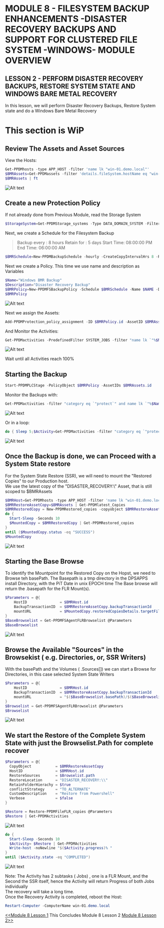 # MODULE 8 - FILESYSTEM BACKUP ENHANCEMENTS -DISASTER RECOVERY BACKUPS AND SUPPORT FOR CLUSTERED FILE SYSTEM -WINDOWS- MODULE OVERVIEW

## LESSON 2 - PERFORM DISASTER RECOVERY BACKUPS, RESTORE SYSTEM STATE AND WINDOWS BARE METAL RECOVERY

In this lesson, we will perform Disaster Recovery Backups, Restore System state and do a Windows Bare Metal Recovery

# This section is WiP

## Review The Assets and Asset Sources

View the Hosts:

```Powershell
Get-PPDMhosts -type APP_HOST -filter 'name lk "win-01.demo.local"'
$BMRAssets=Get-PPDMassets -filter 'details.fileSystem.hostName eq "win-01.demo.local" and name eq "DISASTER_RECOVERY:\\"'
$BMRAssets | ft
```

![Alt text](image-21.png)

## Create a new Protection Policy

If not already done from Previous Module, read the Storage System

```Powershell
$StorageSystem=Get-PPDMStorage_systems -Type DATA_DOMAIN_SYSTEM -Filter {name eq "ddve-01.demo.local"}
```

Next, we create a Schedule for the Filesystem Backup

>Backup every : 8 hours
>Retain for : 5 days
>Start Time: 08:00:00 PM
>End Time: 06:00:00 AM

```Powershell
$BMRSchedule=New-PPDMBackupSchedule -hourly -CreateCopyIntervalHrs 8 -RetentionUnit DAY -RetentionInterval 5
```

Next we create a Policy. This time we use name and description as Variables

```Powershell
$Name="Windows BMR Backup"
$Description="Disaster Recovery Backup"
$BMRPolicy=New-PPDMFSBackupPolicy -Schedule $BMRSchedule -Name $NAME -Description $Description -StorageSystemID $StorageSystem.id -enabled -ignoreMissingSystemStateFiles
$BMRPolicy
```

![Alt text](image-31.png)

Next we assign the Assets:

```Powershell
Add-PPDMProtection_policy_assignment -ID $BMRPolicy.id -AssetID $BMRAssets.id
```

And Monitor the Activities:

```Powershell
Get-PPDMactivities -PredefinedFilter SYSTEM_JOBS -filter "name lk `"%$Name%`"" -pageSize 3 6> out-null | ft progress, name
```

![Alt text](image-30.png)

Wait until all Activities reach 100%

## Starting the Backup

```Powershell
Start-PPDMPLCStage -PolicyObject $BMRPolicy -AssetIDs $BMRAssets.id
```

Monitor the Backups with:

```Powershell
Get-PPDMactivities -filter "category eq `"protect`" and name lk `"%$Name%`"" -pageSize 3 6> out-null | ft state, progress, name
```

![Alt text](image-32.png)

Or in a loop:

```Powershell
do { Sleep 5;$Activity=Get-PPDMactivities -filter "category eq `"protect`" and name lk `"%$Name%`"" 6>$null; write-host -NoNewline "$($Activity.progress)% "} until ($Activity.state -eq "COMPLETED")
```

![Alt text](image-34.png)

## Once the Backup is done, we can Proceed with a System State restore

For the System State Restore (SSR), we will need to mount the "Restored Copies" to our Production host.  
We use the latest copy of the "DISASTER_RECOVERY:\\" Asset, that is still scoped to $BMRAssets

```Powershell
$BMRHost=Get-PPDMhosts -type APP_HOST -filter 'name lk "win-01.demo.local"'
$BMRRestoreAssetCopy=$BMRAssets | Get-PPDMlatest_Copies
$BMRRestoredCopy = New-PPDMRestored_copies -copyobject $BMRRestoreAssetCopy  -Hostid $BMRHost.id
do {
  Start-Sleep -Seconds 10
  $MountedCopy = $BMRRestoredCopy | Get-PPDMRestored_copies
}
until ($MountedCopy.status -eq "SUCCESS") 
$MountedCopy
```

![Alt text](image-35.png)

## Starting the Base Browse

To identify the Mountpoint for the Restored Copy on the Hopst, we need to Browse teh basePath.
The Basepath is a tmp directory in the DPSAPPS install Directory, with the PiT Date in unix EPOCH time
The Base browse will return the .basepath for the FLR Mount(s). 

```Powershell
$Parameters = @{
    HostID               = $BMRHost.id
    BackupTransactionID  = $BMRRestoreAssetCopy.backupTransactionId
    mountURL             = $MountedCopy.restoredCopiesDetails.targetFileSystemInfo.mountUrl
}
$BaseBrowselist = Get-PPDMFSAgentFLRBrowselist @Parameters
$BaseBrowselist
```

![Alt text](image-36.png)

## Browse the Available "Sources" in the Browsekist ( e.g. Directories, or, SSR Writers)

With the basePath and the Volumes ( .Sources[]) we can start a Browse for Directories, in this case selected System State Writers

```Powershell
$Parameters = @{
    HostID               = $BMRHost.id
    BackupTransactionID  = $BMRRestoreAssetCopy.backupTransactionId
    mountURL             = "$($BaseBrowselist.basePath)/$($BaseBrowselist.sources[0])"
}
$Browselist = Get-PPDMFSAgentFLRBrowselist @Parameters
$Browselist
```

![Alt text](image-37.png)

## We start the Restore of the Complete System State with just the Browselist.Path for complete recover

```Powershell
$Parameters = @{
  CopyObject           = $BMRRestoreAssetCopy
  HostID               = $BMRHost.id 
  RestoreSources       = $Browselist.path
  RestoreLocation      = "DISASTER_RECOVERY:\\"
  RetainFolderHierachy = $true
  conflictStrategy     = "TO_ALTERNATE" 
  CustomDescription    = "Restore from Powershell"
  Verbose              = $false
}

$Restore = Restore-PPDMFileFLR_copies @Parameters
$Restore | Get-PPDMActivities
```

![Alt text](image-38.png)

```Powershell
do {
  Start-Sleep -Seconds 10    
  $Activity= $Restore | Get-PPDMActivities
  Write-host -noNewline "$($Activity.progress)% "
}
until ($Activity.state -eq "COMPLETED") 
```

![Alt text](image-39.png)

Note: The Activity has 2 subtasks ( Jobs) , one is a FLR Mount, and the Second the SSR itself, hence the Activity will return Progress of both Jobs individually   
The recovery will take a long time.  
Once the Recovery Activity is completed, reboot the Host:

```Powershell
Restart-Computer -ComputerName win-01.demo.local
```

[<<Module 8 Lesson 1](./Module_8_1.md) This Concludes Module 8 Lesson 2 [Module 8 Lesson 2>>](./Module_8_2.md)
